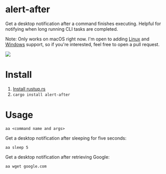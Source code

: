 # alert-after

Get a desktop notification after a command finishes executing. Helpful for notifying when long running CLI tasks are completed.

Note: Only works on macOS right now. I'm open to adding [Linux](https://github.com/frewsxcv/alert-after/issues/1) and [Windows](https://github.com/frewsxcv/alert-after/issues/2) support, so if you're interested, feel free to open a pull request.

![](http://i.imgur.com/XCTUJfT.gif)

# Install

1. [Install rustup.rs](https://rustup.rs/)
2. `cargo install alert-after`

# Usage

```
aa <command name and args>
```

Get a desktop notification after sleeping for five seconds:

```
aa sleep 5
```

Get a desktop notification after retrieving Google:

```
aa wget google.com
```

